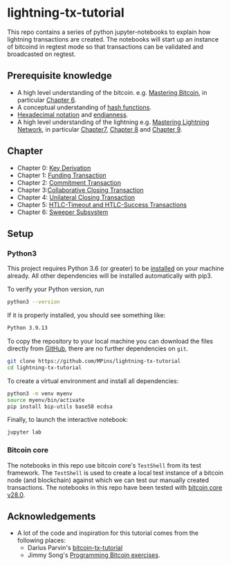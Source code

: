 # lightning-tx-tutorial

This repo contains a series of python jupyter-notebooks to explain how lightning transactions are created. The notebooks will start up an instance of bitcoind in regtest mode so that transactions can be validated and broadcasted on regtest.

## Prerequisite knowledge
- A high level understanding of the bitcoin. e.g. [Mastering Bitcoin](https://github.com/bitcoinbook/bitcoinbook), in particular [Chapter 6](https://github.com/bitcoinbook/bitcoinbook/blob/develop/ch06.asciidoc).
- A conceptual understanding of [hash functions](https://www.thesslstore.com/blog/what-is-a-hash-function-in-cryptography-a-beginners-guide).
- [Hexadecimal notation](https://inst.eecs.berkeley.edu/~cs61bl/r//cur/bits/decimal-binary-hex.html?topic=lab28.topic&step=2&course=) and [endianness](https://www.freecodecamp.org/news/what-is-endianness-big-endian-vs-little-endian/).
- A high level understanding of the lightning e.g. [Mastering Lightning Network](https://github.com/lnbook/lnbook), in particular [Chapter7](https://github.com/lnbook/lnbook/blob/develop/07_payment_channels.asciidoc), [Chapter 8](https://github.com/lnbook/lnbook/blob/develop/08_routing_htlcs.asciidoc) and [Chapter 9](https://github.com/lnbook/lnbook/blob/develop/09_channel_operation.asciidoc).

## Chapter

+ Chapter 0: [Key Derivation](https://github.com/MPins/lightning-tx-tutorial/blob/master/Chapter%200%20-%20Key%20Derivation)
+ Chapter 1: [Funding Transaction](https://github.com/MPins/lightning-tx-tutorial/blob/master/Chapter%201%20-%20Funding%20Transaction)
+ Chapter 2: [Commitment Transaction](https://github.com/MPins/lightning-tx-tutorial/blob/master/Chapter%202%20-%20Commitment%20Transactions)
+ Chapter 3:[Collaborative Closing Transaction](https://github.com/MPins/lightning-tx-tutorial/blob/master/Chapter%204%20-%20Collaborative%20Closing%20Transaction)
+ Chapter 4: [Unilateral Closing Transaction](https://github.com/MPins/lightning-tx-tutorial/blob/master/Chapter%205%20-%20Unilateral%20Closing%20Transaction)
+ Chapter 5: [HTLC-Timeout and HTLC-Success Transactions](https://github.com/MPins/lightning-tx-tutorial/blob/master/Chapter%203%20-%20HTLC-Timeout%20and%20HTLC-Success%20Transactions)
+ Chapter 6: [Sweeper Subsystem](https://github.com/MPins/lightning-tx-tutorial/blob/master/Chapter%206%20-%20Sweeper%20Subsystem)
 
## Setup
### Python3
This project requires Python 3.6 (or greater) to be [installed](https://www.python.org/downloads/) on your machine already. All other dependencies will be installed automatically with pip3.

To verify your Python version, run
```sh
python3 --version
```
If it is properly installed, you should see something like:
```sh
Python 3.9.13
```

To copy the repository to your local machine you can download the files directly from [GitHub](https://github.com/MPins/lightning-tx-tutorial), there are no further dependencies on `git`.

```sh
git clone https://github.com/MPins/lightning-tx-tutorial
cd lightning-tx-tutorial
```

To create a virtual environment and install all dependencies:
```sh
python3 -m venv myenv
source myenv/bin/activate
pip install bip-utils base58 ecdsa
```

Finally, to launch the interactive notebook:
```sh
jupyter lab
```
### Bitcoin core
The notebooks in this repo use bitcoin core's `TestShell` from its test framework. The `TestShell` is used to create a local test instance of a bitcoin node (and blockchain) against which we can test our manually created transactions. The notebooks in this repo have been tested with [bitcoin core v28.0](https://github.com/bitcoin/bitcoin/releases/tag/v28.0).

## Acknowledgements
- A lot of the code and inspiration for this tutorial comes from the following places:
  - Darius Parvin's [bitcoin-tx-tutorial](https://github.com/chaincodelabs/bitcoin-tx-tutorial)
  - Jimmy Song's [Programming Bitcoin exercises](https://github.com/jimmysong/pb-exercises).
